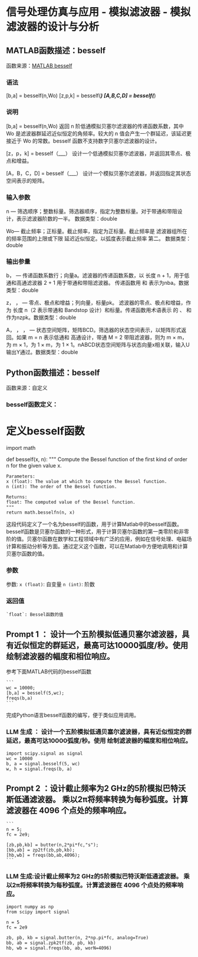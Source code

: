 # 信号处理仿真与应用 - 模拟滤波器 - 模拟滤波器的设计与分析

## MATLAB函数描述：besself

函数来源：[MATLAB besself](https://ww2.mathworks.cn/help/signal/ref/besself.html)

### 语法

[b,a] = besself(n,Wo)
[z,p,k] = besself(___)
[A,B,C,D] = besself(___)

### 说明

[b,a] = besself(n,Wo) 返回 n 阶低通模拟贝塞尔滤波器的传递函数系数，其中 Wo 是滤波器群延迟近似恒定的角频率。较大的 n 值会产生一个群延迟，该延迟更接近于 Wo 的常数。besself 函数不支持数字贝塞尔滤波器的设计。

[z，p，k] = besself（___） 设计一个低通模拟贝塞尔滤波器，并返回其零点、极点和增益。

[A，B，C，D] = besself（___） 设计一个模拟贝塞尔滤波器，并返回指定其状态空间表示的矩阵。

### 输入参数
n — 筛选顺序；整数标量。筛选器顺序，指定为整数标量。对于带通和带阻设计，表示滤波器阶数的一半。
数据类型：double

Wo— 截止频率；正标量。截止频率，指定为正标量。截止频率是 滤波器组所在的频率范围的上限或下限 延迟近似恒定。以弧度表示截止频率 第二。
数据类型：double

### 输出参量
b， — 传递函数系数行；向量a。滤波器的传递函数系数，以 长度 n + 1，用于低通和高通滤波器 2 + 1 用于带通和带阻滤波器。 传递函数用 和 表示为nba。数据类型：double

z， ， — 零点、极点和增益；列向量，标量pk。
滤波器的零点、极点和增益，作为 长度 n（2 表示带通和 Bandstop 设计）和标量。传递函数用术语表示 的 、 和 作为nzpk。数据类型：double

A， ， ， — 状态空间矩阵，矩阵BCD。筛选器的状态空间表示，以矩阵形式返回。如果 m = n 表示低通和 高通设计，带通 M = 2 带阻滤波器，则为 m × m，为 m × 1，为 1 × m，为 1 × 1。nABCD状态空间矩阵与状态向量x相关联，输入U输出Y通过。数据类型：double

## Python函数描述：besself
函数来源：自定义
### besself函数定义：

# 定义besself函数
import math

def besself(x, n):
    """
    Compute the Bessel function of the first kind of order n for the given value x.
    
    Parameters:
    x (float): The value at which to compute the Bessel function.
    n (int): The order of the Bessel function.
    
    Returns:
    float: The computed value of the Bessel function.
    """
    return math.besselfn(n, x)

这段代码定义了一个名为besself的函数，用于计算Matlab中的besself函数。besself函数是贝塞尔函数的一种形式，用于计算贝塞尔函数的第一类零阶和非零阶的值。贝塞尔函数在数学和工程领域中有广泛的应用，例如在信号处理、电磁场计算和振动分析等方面。通过定义这个函数，可以在Matlab中方便地调用和计算贝塞尔函数的值。

### 参数
参数:
    `x (float)`: 自变量
    `n (int)`: 阶数

### 返回值
	`float`: Bessel函数的值

## Prompt 1 ： 设计一个五阶模拟低通贝塞尔滤波器，具有近似恒定的群延迟，最高可达10000弧度/秒。使用 绘制滤波器的幅度和相位响应。
参考下面MATLAB代码的besself函数
	
	```
	wc = 10000;
	[b,a] = besself(5,wc);
	freqs(b,a)
	```
完成Python语言besself函数的编写，便于类似应用调用。

### LLM 生成 ： 设计一个五阶模拟低通贝塞尔滤波器，具有近似恒定的群延迟，最高可达10000弧度/秒。使用 绘制滤波器的幅度和相位响应。
	import scipy.signal as signal
	wc = 10000
	b, a = signal.besself(5, wc)
	w, h = signal.freqs(b, a)


## Prompt 2 ：设计截止频率为2 GHz的5阶模拟巴特沃斯低通滤波器。 乘以2π将频率转换为每秒弧度。计算滤波器在 4096 个点处的频率响应。
	```
	n = 5;
	fc = 2e9;
	
	[zb,pb,kb] = butter(n,2*pi*fc,"s");
	[bb,ab] = zp2tf(zb,pb,kb);
	[hb,wb] = freqs(bb,ab,4096);
	```

### LLM 生成:设计截止频率为2 GHz的5阶模拟巴特沃斯低通滤波器。 乘以2π将频率转换为每秒弧度。计算滤波器在 4096 个点处的频率响应。

	import numpy as np
	from scipy import signal
	
	n = 5
	fc = 2e9
	
	zb, pb, kb = signal.butter(n, 2*np.pi*fc, analog=True)
	bb, ab = signal.zpk2tf(zb, pb, kb)
	hb, wb = signal.freqs(bb, ab, worN=4096)